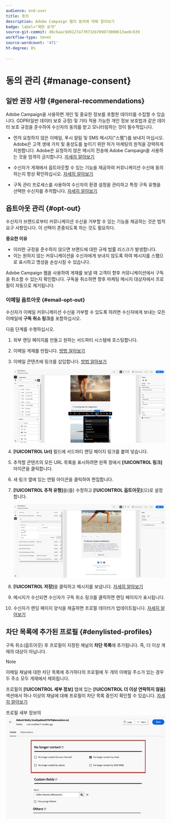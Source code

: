 ```yaml
---
audience: end-user
title: 동의
description: Adobe Campaign 웹의 동의에 대해 알아보기
badge: label="제한 공개"
source-git-commit: d6c6aac9d9127a770732b709873008613ae8c639
workflow-type: tm+mt
source-wordcount: '471'
ht-degree: 8%

---
```


# 동의 관리 {#manage-consent}

## 일반 권장 사항 {#general-recommendations}

Adobe Campaign을 사용하면 개인 및 중요한 정보를 포함한 데이터를 수집할 수 있습니다. GDPR(일반 데이터 보호 규정) 및 기타 적용 가능한 개인 정보 보호법과 같은 데이터 보호 규정을 준수하여 수신자의 동의를 받고 모니터링하는 것이 필수적입니다.

* 먼저 요청하지 않은 이메일, 푸시 알림 및 SMS 메시지(&quot;스팸&quot;)를 보내지 마십시오. Adobe은 고객 생애 가치 및 충성도를 높이기 위한 허가 마케팅의 원칙을 강력하게 지원합니다. Adobe은 요청하지 않은 메시지 전송에 Adobe Campaign을 사용하는 것을 엄격히 금지합니다. [자세히 알아보기](#denylisted-profiles)

* 수신자가 <!-- and keep honoring opt-out requests as quickly as possible--> 게재에서 옵트아웃할 수 있는 기능을 제공하여 커뮤니케이션 수신에 동의하는지 항상 확인하십시오. [자세히 알아보기](#opt-out)

* 구독 관리 프로세스를 사용하여 수신자의 환경 설정을 관리하고 특정 구독 유형을 선택한 수신자를 추적합니다. [자세히 알아보기](../../delivery/using/about-services-and-subscriptions.md)

## 옵트아웃 관리 {#opt-out}

수신자가 브랜드로부터 커뮤니케이션 수신을 거부할 수 있는 기능을 제공하는 것은 법적 요구 사항입니다. 이 선택이 존중되도록 하는 것도 필요하다. <!--Learn more about the applicable legislation in the [Adobe Campaign Classic v7 documentation](https://experienceleague.adobe.com/docs/campaign-classic/using/getting-started/privacy/privacy-and-recommendations.html#privacy-regulations){target="_blank"}.-->

**중요한 이유**

* 이러한 규정을 준수하지 않으면 브랜드에 대한 규제 법률 리스크가 발생합니다.
* 이는 원하지 않는 커뮤니케이션을 수신자에게 보내지 않도록 하여 메시지를 스팸으로 표시하고 명성을 손상시킬 수 있습니다.

Adobe Campaign 웹을 사용하여 게재를 보낼 때 고객이 향후 커뮤니케이션에서 구독을 취소할 수 있는지 확인합니다. 구독을 취소하면 향후 마케팅 메시지 대상자에서 프로필이 자동으로 제거됩니다.

### 이메일 옵트아웃 {#email-opt-out}

수신자가 이메일 커뮤니케이션 수신을 거부할 수 있도록 하려면 수신자에게 보내는 모든 이메일에 **구독 취소 링크**&#x200B;를 포함하십시오.

다음 단계를 수행하십시오.

1. 외부 랜딩 페이지를 만들고 원하는 서드파티 시스템에 호스팅합니다.

1. 이메일 게재를 만듭니다. [방법 알아보기](../email/create-email.md)

1. 이메일 콘텐츠에 링크를 삽입합니다. [방법 알아보기](../email/message-tracking.md#insert-links)

   ![이메일 콘텐츠에 링크 삽입](../email/assets/message-tracking-insert-link.png)

1. **[!UICONTROL Url]** 필드에 서드파티 랜딩 페이지 링크를 붙여 넣습니다.

1. 추적할 콘텐츠의 모든 URL 목록을 표시하려면 왼쪽 창에서 **[!UICONTROL 링크]** 아이콘을 클릭합니다.

1. 새 링크 옆에 있는 연필 아이콘을 클릭하여 편집합니다.

1. **[!UICONTROL 추적 유형]**&#x200B;을(를) 수정하고 **[!UICONTROL 옵트아웃]**(으)로 설정합니다.

   ![옵트아웃에 대한 추적 유형 편집](../email/assets/message-tracking-edit-a-link.png)

1. **[!UICONTROL 저장]**&#x200B;을 클릭하고 메시지를 보냅니다. [자세히 알아보기](../monitor/prepare-send.md)

1. 메시지가 수신되면 수신자가 구독 취소 링크를 클릭하면 랜딩 페이지가 표시됩니다.

1. 수신자가 랜딩 페이지 양식을 제출하면 프로필 데이터가 업데이트됩니다. [자세히 알아보기](#denylisted-profiles)

<!--Any other option available such as one-click opt-out link or List-Unsubscribe (to include an unsubscribe link in the email header) to enable opt-out in a delivery?-->

## 차단 목록에 추가된 프로필 {#denylisted-profiles}

구독 취소(옵트아웃) 후 프로필이 지정된 채널의 **차단 목록**&#x200B;에 추가됩니다. 즉, 더 이상 게재의 대상이 아닙니다.

>[!NOTE]
>
>이메일 채널에 대한 차단 목록에 추가하다의 프로필에 두 개의 이메일 주소가 있는 경우 두 주소 모두 게재에서 제외됩니다.

프로필의 **[!UICONTROL 세부 정보]** 탭에 있는 **[!UICONTROL 더 이상 연락하지 않음]** 섹션에서 하나 이상의 채널에 대해 프로필이 차단 목록 중인지 확인할 수 있습니다. [자세히 알아보기](../audience/about-recipients.md#access)

프로필 세부 정보의 ![차단 목록 상태 확인](assets/profile-no-longer-contact.png)

<!--Denylisted status on quarantine list

Additionally, when recipients report your message as spam, or reply to an SMS message with a keyword such as "STOP", their address or phone number is quarantined with the **[!UICONTROL Denylisted]** status. Their profile is updated accordingly.

QUESTION: When a user marks an email as spam, is the profile's No longer contact section also updated? Apparently no (not the same = quarantine vs denylist)

>[!NOTE]
>
>The **[!UICONTROL Denylisted]** status refers to the address only, the profile is not on the denylist, so that the user continues receiving SMS messages and push notifications.

Learn more about Feedback loops in the [Delivery Best Practices Guide](https://experienceleague.adobe.com/docs/deliverability-learn/deliverability-best-practice-guide/transition-process/infrastructure.html#feedback-loops){target="_blank"}.

Learn more on quarantine in the [Campaign v8 (client console) documentation](https://experienceleague.adobe.com/docs/campaign/campaign-v8/send/failures/quarantines.html#non-deliverable-bounces){target="_blank"}.-->